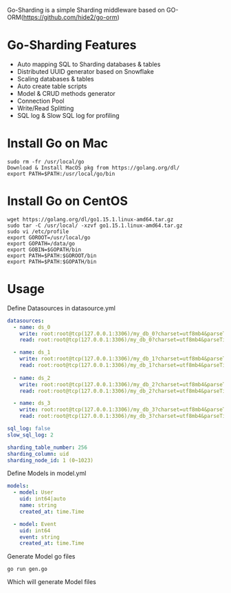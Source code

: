 Go-Sharding is a simple Sharding middleware based on GO-ORM(https://github.com/hide2/go-orm)

# Go-Sharding Features
- Auto mapping SQL to Sharding databases & tables
- Distributed UUID generator based on Snowflake
- Scaling databases & tables
- Auto create table scripts
- Model & CRUD methods generator
- Connection Pool
- Write/Read Splitting
- SQL log & Slow SQL log for profiling

# Install Go on Mac
```
sudo rm -fr /usr/local/go
Download & Install MacOS pkg from https://golang.org/dl/
export PATH=$PATH:/usr/local/go/bin
```

# Install Go on CentOS
```
wget https://golang.org/dl/go1.15.1.linux-amd64.tar.gz
sudo tar -C /usr/local/ -xzvf go1.15.1.linux-amd64.tar.gz
sudo vi /etc/profile
export GOROOT=/usr/local/go
export GOPATH=/data/go
export GOBIN=$GOPATH/bin
export PATH=$PATH:$GOROOT/bin
export PATH=$PATH:$GOPATH/bin
```

# Usage
Define Datasources in datasource.yml
``` yml
datasources:
  - name: ds_0
    write: root:root@tcp(127.0.0.1:3306)/my_db_0?charset=utf8mb4&parseTime=True
    read: root:root@tcp(127.0.0.1:3306)/my_db_0?charset=utf8mb4&parseTime=True

  - name: ds_1
    write: root:root@tcp(127.0.0.1:3306)/my_db_1?charset=utf8mb4&parseTime=True
    read: root:root@tcp(127.0.0.1:3306)/my_db_1?charset=utf8mb4&parseTime=True
  
  - name: ds_2
    write: root:root@tcp(127.0.0.1:3306)/my_db_2?charset=utf8mb4&parseTime=True
    read: root:root@tcp(127.0.0.1:3306)/my_db_2?charset=utf8mb4&parseTime=True

  - name: ds_3
    write: root:root@tcp(127.0.0.1:3306)/my_db_3?charset=utf8mb4&parseTime=True
    read: root:root@tcp(127.0.0.1:3306)/my_db_3?charset=utf8mb4&parseTime=True

sql_log: false
slow_sql_log: 2

sharding_table_number: 256
sharding_column: uid
sharding_node_id: 1 (0~1023)
```
Define Models in model.yml
``` yml
models:
  - model: User
    uid: int64|auto
    name: string
    created_at: time.Time

  - model: Event
    uid: int64
    event: string
    created_at: time.Time
```
Generate Model go files
```
go run gen.go
```
Which will generate Model files

